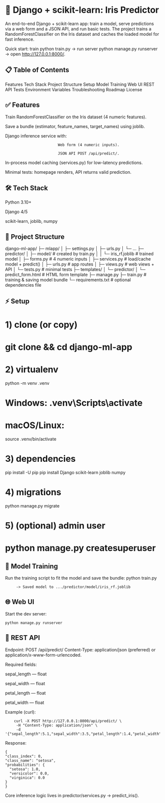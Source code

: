 # 🐍 Django + scikit-learn: Iris Predictor

An end-to-end Django + scikit-learn app: train a model, serve predictions via a web form and a JSON API, and run basic tests.
The project trains a RandomForestClassifier on the Iris dataset and caches the loaded model for fast inference.

Quick start: train python train.py → run server python manage.py runserver → open http://127.0.0.1:8000/.


## 📋 Table of Contents

Features
Tech Stack
Project Structure
Setup
Model Training
Web UI
REST API
Tests
Environment Variables
Troubleshooting
Roadmap
License


## ✅ Features
  
  Train RandomForestClassifier on the Iris dataset (4 numeric features).
  
  Save a bundle (estimator, feature_names, target_names) using joblib.
  
  Django inference service with:
                            
                            Web form (4 numeric inputs).
                            
                            JSON API POST /api/predict/.
  
  In-process model caching (services.py) for low-latency predictions.
  
  Minimal tests: homepage renders, API returns valid prediction.


## 🛠 Tech Stack

Python 3.10+

Django 4/5

scikit-learn, joblib, numpy



## 📁 Project Structure
django-ml-app/
├─ mlapp/
│  ├─ settings.py
│  ├─ urls.py
│  └─ ...
├─ predictor/
│  ├─ model/                # created by train.py
│  │  └─ iris_rf.joblib     # trained model
│  ├─ forms.py              # 4 numeric inputs
│  ├─ services.py           # load/cache model + predict()
│  ├─ urls.py               # app routes
│  ├─ views.py              # web views + API
│  └─ tests.py              # minimal tests
├─ templates/
│  └─ predictor/
│     └─ predict_form.html  # HTML form template
├─ manage.py
├─ train.py                 # training & saving model bundle
└─ requirements.txt         # optional dependencies file




## ⚡ Setup

# 1) clone (or copy)
# git clone <this-repo> && cd django-ml-app

# 2) virtualenv
python -m venv .venv
# Windows: .venv\Scripts\activate
# macOS/Linux:
source .venv/bin/activate

# 3) dependencies
pip install -U pip
pip install Django scikit-learn joblib numpy

# 4) migrations
python manage.py migrate

# 5) (optional) admin user
# python manage.py createsuperuser



## 🧠 Model Training

Run the training script to fit the model and save the bundle:
    python train.py
        
         -> Saved model to .../predictor/model/iris_rf.joblib


## 🌐 Web UI

Start the dev server:
    
    python manage.py runserver



## 🔗 REST API

Endpoint: POST /api/predict/
Content-Type: application/json (preferred) or application/x-www-form-urlencoded.

Required fields:

  sepal_length — float

  sepal_width — float

  petal_length — float

  petal_width — float

Example (curl):

        curl -X POST http://127.0.0.1:8000/api/predict/ \
         -H "Content-Type: application/json" \
         -d '{"sepal_length":5.1,"sepal_width":3.5,"petal_length":1.4,"petal_width":0.2}'


Response:

    {
    "class_index": 0,
    "class_name": "setosa",
    "probabilities": {
      "setosa": 1.0,
      "versicolor": 0.0,
      "virginica": 0.0
    }
    }


Core inference logic lives in predictor/services.py → predict_iris().



